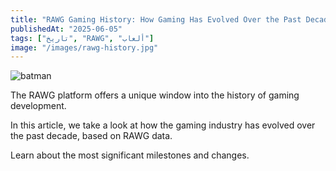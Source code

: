 ```yaml
---
title: "RAWG Gaming History: How Gaming Has Evolved Over the Past Decade"
publishedAt: "2025-06-05"
tags: ["تاريخ", "RAWG", "ألعاب"]
image: "/images/rawg-history.jpg"
---
```

![batman](/history.jpg)

The RAWG platform offers a unique window into the history of gaming development.

In this article, we take a look at how the gaming industry has evolved over the past decade, based on RAWG data.

Learn about the most significant milestones and changes.
